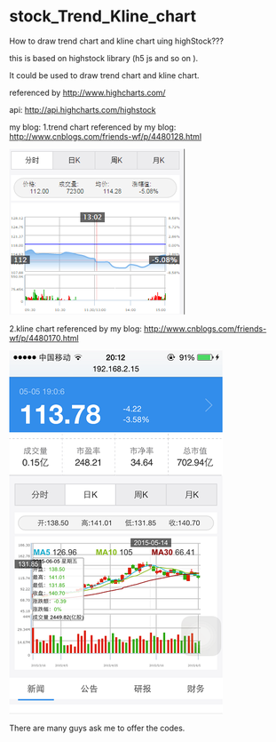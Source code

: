 # stock_Trend_Kline_chart
How to draw trend chart and kline chart uing highStock???

this is based on highstock library (h5 js and so on ).

It could be used to draw trend chart and kline chart.

referenced by http://www.highcharts.com/

api: http://api.highcharts.com/highstock

my blog:
1.trend chart referenced by my blog: http://www.cnblogs.com/friends-wf/p/4480128.html 


![image](trend_chart.png)




2.kline chart referenced by my blog: http://www.cnblogs.com/friends-wf/p/4480170.html


![image](kline_chart.png)




There are many guys ask me to offer the codes.
